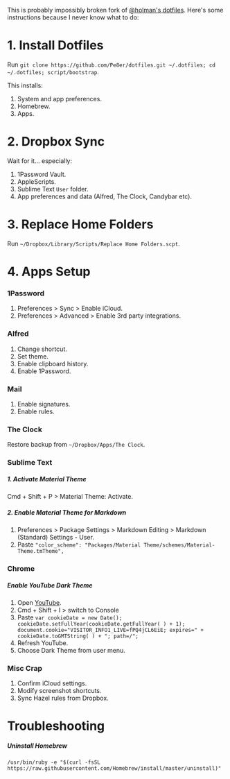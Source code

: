 This is probably impossibly broken fork of [@holman's dotfiles](https://github.com/holman/dotfiles). Here's some instructions because I never know what to do:

# 1. Install Dotfiles

Run `git clone https://github.com/Pe8er/dotfiles.git ~/.dotfiles; cd ~/.dotfiles; script/bootstrap`.

This installs:

1. System and app preferences.
1. Homebrew.
1. Apps.

# 2. Dropbox Sync

Wait for it… especially:

1. 1Password Vault.
2. AppleScripts.
3. Sublime Text `User` folder.
4. App preferences and data (Alfred, The Clock, Candybar etc).

# 3. Replace Home Folders

Run `~/Dropbox/Library/Scripts/Replace Home Folders.scpt`.

# 4. Apps Setup

### 1Password

1. Preferences > Sync > Enable iCloud.
2. Preferences > Advanced > Enable 3rd party integrations.
 
### Alfred

1. Change shortcut.
2. Set theme.
3. Enable clipboard history.
4. Enable 1Password.
 
### Mail

1. Enable signatures.
2. Enable rules.

### The Clock

Restore backup from `~/Dropbox/Apps/The Clock`.

### Sublime Text

##### 1. Activate Material Theme

Cmd + Shift + P > Material Theme: Activate.

##### 2. Enable Material Theme for Markdown
    
1. Preferences > Package Settings > Markdown Editing > Markdown (Standard) Settings - User.
2. Paste `"color_scheme": "Packages/Material Theme/schemes/Material-Theme.tmTheme",`

### Chrome

##### Enable YouTube Dark Theme

1. Open [YouTube](www.youtube.com).
2. Cmd + Shift + I > switch to Console
3. Paste
  `var cookieDate = new Date();
cookieDate.setFullYear(cookieDate.getFullYear( ) + 1);
document.cookie="VISITOR_INFO1_LIVE=fPQ4jCL6EiE; expires=" + cookieDate.toGMTString( ) + "; path=/";`
3. Refresh YouTube.
4. Choose Dark Theme from user menu.

### Misc Crap

1. Confirm iCloud settings.
2. Modify screenshot shortcuts.
3. Sync Hazel rules from Dropbox.

# Troubleshooting

##### Uninstall Homebrew

`/usr/bin/ruby -e "$(curl -fsSL https://raw.githubusercontent.com/Homebrew/install/master/uninstall)"`